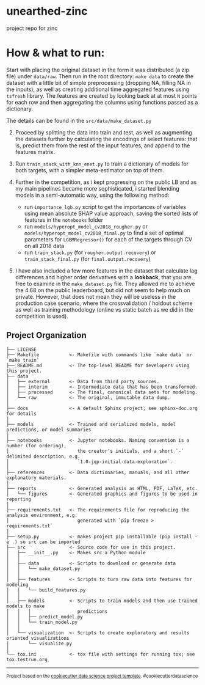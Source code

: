 unearthed-zinc
==============================

project repo for zinc


How & what to run:
=================================

Start with placing the original dataset in the form it was distributed (a zip file) under `data/raw`.
 Then run in the root directory:
`make data` to create the dataset with a little bit of simple preprocessing (dropping NA, filling NA in the inputs), as well as creating additional time aggregated features
using `tsfresh` library. The features are created by looking back at at most `N` points for each row and then aggregating the columns using functions passed as a dictionary.

The details can be found in the `src/data/make_dataset.py`

2. Proceed by splitting the data into train and test, as well as augmenting the datasets further by calculating the encodings of select features:
that is, predict them from the rest of the input features, and append to the features matrix.

3. Run `train_stack_with_knn_enet.py` to train a dictionary of models for both targets, with a simpler meta-estimator on top of them.
4. Further in the competition, as i kept progressing on the public LB and as my main pipelines became more sophisticated, i started blending models 
in a semi-automatic way, using the following method:
    - run `importance_lgb.py` script to get the importances of variables using mean absolute SHAP value approach,
        saving the sorted lists of features in the `notebooks` folder
    - run `models/hyperopt_model_cv2018_rougher.py` or `models/hyperopt_model_cv2018_final.py` to find a set of optimal parameters for `LGBMRegressor()`
    for each of the targets through CV on all 2018 data
    - run `train_stack.py` (for `rougher.output.recovery`) or `train_stack_final.py` (for `final.output.recovery`)
    
5. I have also included a few more features in the dataset that calculate lag differences and higher order derivatives with a **lookback**, that you 
are free to examine in the `make_dataset.py` file. They allowed me to achieve the 4.68 on the public leaderboard, but did not seem to help much on private.
However, that does not mean they will be useless in the production case scenario, where the crossvalidation / holdout scheme as well as training methodology 
(online vs static batch as we did in the competition is used).  



Project Organization
------------

    ├── LICENSE
    ├── Makefile           <- Makefile with commands like `make data` or `make train`
    ├── README.md          <- The top-level README for developers using this project.
    ├── data
    │   ├── external       <- Data from third party sources.
    │   ├── interim        <- Intermediate data that has been transformed.
    │   ├── processed      <- The final, canonical data sets for modeling.
    │   └── raw            <- The original, immutable data dump.
    │
    ├── docs               <- A default Sphinx project; see sphinx-doc.org for details
    │
    ├── models             <- Trained and serialized models, model predictions, or model summaries
    │
    ├── notebooks          <- Jupyter notebooks. Naming convention is a number (for ordering),
    │                         the creator's initials, and a short `-` delimited description, e.g.
    │                         `1.0-jqp-initial-data-exploration`.
    │
    ├── references         <- Data dictionaries, manuals, and all other explanatory materials.
    │
    ├── reports            <- Generated analysis as HTML, PDF, LaTeX, etc.
    │   └── figures        <- Generated graphics and figures to be used in reporting
    │
    ├── requirements.txt   <- The requirements file for reproducing the analysis environment, e.g.
    │                         generated with `pip freeze > requirements.txt`
    │
    ├── setup.py           <- makes project pip installable (pip install -e .) so src can be imported
    ├── src                <- Source code for use in this project.
    │   ├── __init__.py    <- Makes src a Python module
    │   │
    │   ├── data           <- Scripts to download or generate data
    │   │   └── make_dataset.py
    │   │
    │   ├── features       <- Scripts to turn raw data into features for modeling
    │   │   └── build_features.py
    │   │
    │   ├── models         <- Scripts to train models and then use trained models to make
    │   │   │                 predictions
    │   │   ├── predict_model.py
    │   │   └── train_model.py
    │   │
    │   └── visualization  <- Scripts to create exploratory and results oriented visualizations
    │       └── visualize.py
    │
    └── tox.ini            <- tox file with settings for running tox; see tox.testrun.org


--------

<p><small>Project based on the <a target="_blank" href="https://drivendata.github.io/cookiecutter-data-science/">cookiecutter data science project template</a>. #cookiecutterdatascience</small></p>
